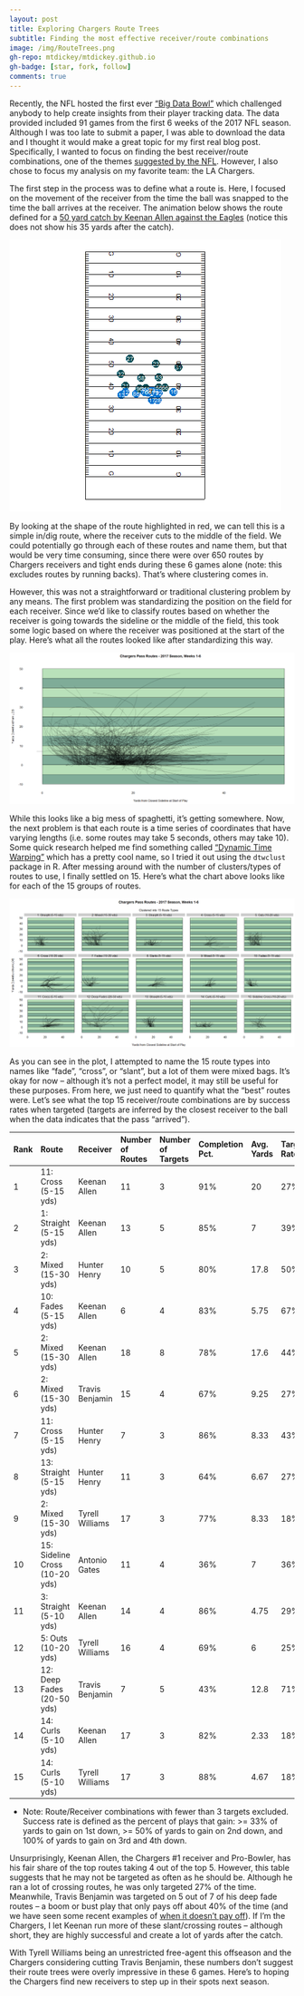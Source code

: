```yaml
---
layout: post
title: Exploring Chargers Route Trees
subtitle: Finding the most effective receiver/route combinations
image: /img/RouteTrees.png
gh-repo: mtdickey/mtdickey.github.io
gh-badge: [star, fork, follow]
comments: true
---
```


Recently, the NFL hosted the first ever [“Big Data Bowl”](https://github.com/nfl-football-ops/Big-Data-Bowl) which challenged anybody to help create insights from their player tracking data.  The data provided included 91 games from the first 6 weeks of the 2017 NFL season.  Although I was too late to submit a paper, I was able to download the data and I thought it would make a great topic for my first real blog post.  Specifically, I wanted to focus on finding the best receiver/route combinations, one of the themes [suggested by the NFL](https://operations.nfl.com/the-game/big-data-bowl/big-data-bowl-themes/).  However, I also chose to focus my analysis on my favorite team: the LA Chargers.

The first step in the process was to define what a route is.  Here, I focused on the movement of the receiver from the time the ball was snapped to the time the ball arrives at the receiver.  The animation below shows the route defined for a [50 yard catch by Keenan Allen against the Eagles](https://youtu.be/FdnuHCzlqZk?t=82) (notice this does not show his 35 yards after the catch).

![AllenRoute](https://raw.githubusercontent.com/mtdickey/mtdickey.github.io/master/img/AllenRoute.gif)
 
By looking at the shape of the route highlighted in red, we can tell this is a simple in/dig route, where the receiver cuts to the middle of the field.  We could potentially go through each of these routes and name them, but that would be very time consuming, since there were over 650 routes by Chargers receivers and tight ends during these 6 games alone (note: this excludes routes by running backs).  That’s where clustering comes in.

However, this was not a straightforward or traditional clustering problem by any means.  The first problem was standardizing the position on the field for each receiver.  Since we’d like to classify routes based on whether the receiver is going towards the sideline or the middle of the field, this took some logic based on where the receiver was positioned at the start of the play.  Here’s what all the routes looked like after standardizing this way.
 
![Chargers_Routes](https://raw.githubusercontent.com/mtdickey/mtdickey.github.io/master/img/Chargers_Routes.PNG)

While this looks like a big mess of spaghetti, it’s getting somewhere.  Now, the next problem is that each route is a time series of coordinates that have varying lengths (i.e. some routes may take 5 seconds, others may take 10).  Some quick research helped me find something called [“Dynamic Time Warping”](http://dtw.r-forge.r-project.org/) which has a pretty cool name, so I tried it out using the `dtwclust` package in R.  After messing around with the number of clusters/types of routes to use, I finally settled on 15.  Here’s what the chart above looks like for each of the 15 groups of routes.
 
![Chargers_Routes_Clustered_15](https://raw.githubusercontent.com/mtdickey/mtdickey.github.io/master/img/Chargers_Routes_Clustered_15.PNG)
 
As you can see in the plot, I attempted to name the 15 route types into names like “fade”, “cross”, or “slant”, but a lot of them were mixed bags.  It’s okay for now – although it’s not a perfect model, it may still be useful for these purposes.
From here, we just need to quantify what the “best” routes were.  Let’s see what the top 15 receiver/route combinations are by success rates when targeted (targets are inferred by the closest receiver to the ball when the data indicates that the pass “arrived”).

| Rank |	Route	| Receiver |	Number of Routes |	Number of Targets |	Completion Pct. |	Avg. Yards |	Target Rate |	Success Rate |
| :--- |:--- | :--- | :--- |:--- | :--- | :--- |:--- | :--- |
| 1 |	11: Cross (5-15 yds) |	Keenan Allen |	11 |	3 |	91% |	20 |	27% |	100% |
| 2	| 1: Straight (5-15 yds) |	Keenan Allen |	13 |	5	| 85% |	7	| 39% |	80% |
| 3	| 2: Mixed (15-30 yds) |	Hunter Henry |	10 |	5 |	80% |	17.8 |	50% |	80% |
| 4	| 10: Fades (5-15 yds) |	Keenan Allen |	6 |	4	| 83% |	5.75 |	67% |	75% |
| 5 |	2: Mixed (15-30 yds) |	Keenan Allen |	18 |	8 |	78% |	17.6 |	44% |	75% |
| 6 |	2: Mixed (15-30 yds) |	Travis Benjamin |	15 |	4	| 67% |	9.25 |	27%	| 75% |
| 7 |	11: Cross (5-15 yds) |	Hunter Henry |	7 |	3 |	86% |	8.33 |	43% |	67% |
| 8 |	13: Straight (5-15 yds) |	Hunter Henry |	11 |	3	| 64% |	6.67 |	27%	| 67% | 
| 9 |	2: Mixed (15-30 yds) |	Tyrell Williams |	17 |	3 |	77% |	8.33 |	18% |	67% |
| 10 |	15: Sideline Cross (10-20 yds) |	Antonio Gates |	11	| 4	| 36% |	7 |	36% |	50% |
| 11	| 3: Straight (5-10 yds) |	Keenan Allen |	14 |	4 |	86% |	4.75 |	29% |	50% |
| 12 |	5: Outs (10-20 yds) |	Tyrell Williams |	16 |	4 |	69% |	6	| 25% |	50% |
| 13 |	12: Deep Fades (20-50 yds) |	Travis Benjamin	| 7 |	5 |	43% |	12.8 |	71% |	40% |
| 14 |	14: Curls (5-10 yds) |	Keenan Allen |	17 |	3	| 82% |	2.33 |	18%	| 33% |
| 15 |	14: Curls (5-10 yds) |	Tyrell Williams |	17 |	3	| 88%	| 4.67	| 18% |	33% |

* Note: Route/Receiver combinations with fewer than 3 targets excluded. Success rate is defined as the percent of plays that gain: >= 33% of yards to gain on 1st down, >= 50% of yards to gain on 2nd down, and 100% of yards to gain on 3rd and 4th down.


Unsurprisingly, Keenan Allen, the Chargers #1 receiver and Pro-Bowler, has his fair share of the top routes taking 4 out of the top 5.  However, this table suggests that he may not be targeted as often as he should be.  Although he ran a lot of crossing routes, he was only targeted 27% of the time.  Meanwhile, Travis Benjamin was targeted on 5 out of 7 of his deep fade routes – a boom or bust play that only pays off about 40% of the time (and we have seen some recent examples of [when it doesn’t pay off](https://twitter.com/TomKCTV5/status/1039232683744870400)).  If I’m the Chargers, I let Keenan run more of these slant/crossing routes – although short, they are highly successful and create a lot of yards after the catch.

With Tyrell Williams being an unrestricted free-agent this offseason and the Chargers considering cutting Travis Benjamin, these numbers don’t suggest their route trees were overly impressive in these 6 games.  Here’s to hoping the Chargers find new receivers to step up in their spots next season.
